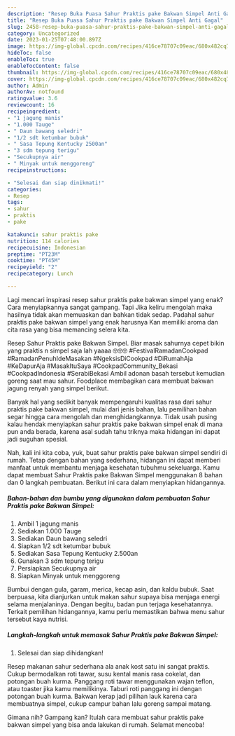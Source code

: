 ```yaml
---
description: "Resep Buka Puasa Sahur Praktis pake Bakwan Simpel Anti Gagal"
title: "Resep Buka Puasa Sahur Praktis pake Bakwan Simpel Anti Gagal"
slug: 2458-resep-buka-puasa-sahur-praktis-pake-bakwan-simpel-anti-gagal
category: Uncategorized
date: 2023-01-25T07:48:00.897Z
image: https://img-global.cpcdn.com/recipes/416ce78707c09eac/680x482cq70/sahur-praktis-pake-bakwan-simpel-foto-resep-utama.jpg
hideToc: false
enableToc: true
enableTocContent: false
thumbnail: https://img-global.cpcdn.com/recipes/416ce78707c09eac/680x482cq70/sahur-praktis-pake-bakwan-simpel-foto-resep-utama.jpg
cover: https://img-global.cpcdn.com/recipes/416ce78707c09eac/680x482cq70/sahur-praktis-pake-bakwan-simpel-foto-resep-utama.jpg
author: Admin
authorAv: notfound
ratingvalue: 3.6
reviewcount: 16
recipeingredient:
- "1 jagung manis"
- "1.000 Tauge"
- " Daun bawang seledri"
- "1/2 sdt ketumbar bubuk"
- " Sasa Tepung Kentucky 2500an"
- "3 sdm tepung terigu"
- "Secukupnya air"
- " Minyak untuk menggoreng"
recipeinstructions:

- "Selesai dan siap dinikmati!"
categories:
- Resep
tags:
- sahur
- praktis
- pake

katakunci: sahur praktis pake 
nutrition: 114 calories
recipecuisine: Indonesian
preptime: "PT23M"
cooktime: "PT45M"
recipeyield: "2"
recipecategory: Lunch

---
```



Lagi mencari inspirasi resep sahur praktis pake bakwan simpel yang enak? Cara menyiapkannya sangat gampang. Tapi Jika keliru mengolah maka hasilnya tidak akan memuaskan dan bahkan tidak sedap. Padahal sahur praktis pake bakwan simpel yang enak harusnya Kan memiliki aroma dan cita rasa yang bisa memancing selera kita.


Resep Sahur Praktis pake Bakwan Simpel. Biar masak sahurnya cepet bikin yang praktis n simpel saja lah yaaaa 🤓🤓🤓 #FestivalRamadanCookpad #RamadanPenuhIdeMasakan #NgeksisDiCookpad #DiRumahAja #KeDapurAja #MasakItuSaya #CookpadCommunity_Bekasi #CookpadIndonesia #SerabiBekasi Ambil adonan basah tersebut kemudian goreng saat mau sahur. Foodplace membagikan cara membuat bakwan jagung renyah yang simpel berikut.

Banyak hal yang sedikit banyak mempengaruhi kualitas rasa dari sahur praktis pake bakwan simpel, mulai dari jenis bahan, lalu pemilihan bahan segar hingga cara mengolah dan menghidangkannya. Tidak usah pusing kalau hendak menyiapkan sahur praktis pake bakwan simpel enak di mana pun anda berada, karena asal sudah tahu triknya maka hidangan ini dapat jadi suguhan spesial.


Nah, kali ini kita coba, yuk, buat sahur praktis pake bakwan simpel sendiri di rumah. Tetap dengan bahan yang sederhana, hidangan ini dapat memberi manfaat untuk membantu menjaga kesehatan tubuhmu sekeluarga. Kamu dapat membuat Sahur Praktis pake Bakwan Simpel menggunakan 8 bahan dan 0 langkah pembuatan. Berikut ini cara dalam menyiapkan hidangannya.

<!--inarticleads1-->

##### Bahan-bahan dan bumbu yang digunakan dalam pembuatan Sahur Praktis pake Bakwan Simpel:

1. Ambil 1 jagung manis
1. Sediakan 1.000 Tauge
1. Sediakan  Daun bawang seledri
1. Siapkan 1/2 sdt ketumbar bubuk
1. Sediakan  Sasa Tepung Kentucky 2.500an
1. Gunakan 3 sdm tepung terigu
1. Persiapkan Secukupnya air
1. Siapkan  Minyak untuk menggoreng


Bumbui dengan gula, garam, merica, kecap asin, dan kaldu bubuk. Saat berpuasa, kita dianjurkan untuk makan sahur supaya bisa menjaga energi selama menjalaninya. Dengan begitu, badan pun terjaga kesehatannya. Terkait pemilihan hidangannya, kamu perlu memastikan bahwa menu sahur tersebut kaya nutrisi. 

<!--inarticleads2-->

##### Langkah-langkah untuk memasak Sahur Praktis pake Bakwan Simpel:


1. Selesai dan siap dihidangkan!

Resep makanan sahur sederhana ala anak kost satu ini sangat praktis. Cukup bermodalkan roti tawar, susu kental manis rasa cokelat, dan potongan buah kurma. Panggang roti tawar menggunakan wajan teflon, atau toaster jika kamu memilikinya. Taburi roti panggang ini dengan potongan buah kurma. Bakwan kerap jadi pilihan lauk karena cara membuatnya simpel, cukup campur bahan lalu goreng sampai matang. 

Gimana nih? Gampang kan? Itulah cara membuat sahur praktis pake bakwan simpel yang bisa anda lakukan di rumah. Selamat mencoba!
